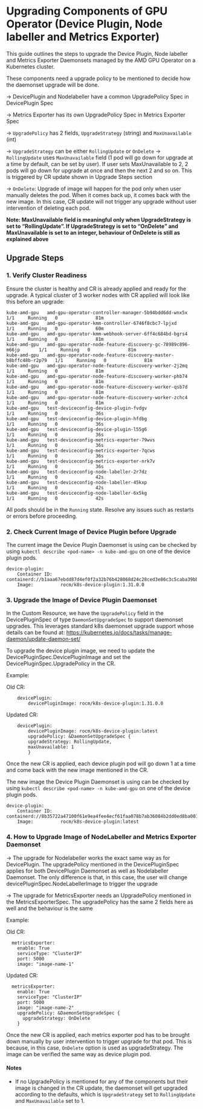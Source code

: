 # Upgrading Components of GPU Operator (Device Plugin, Node labeller and Metrics Exporter)


This guide outlines the steps to upgrade the Device Plugin, Node labeller and Metrics Exporter Daemonsets managed by the AMD GPU Operator on a Kubernetes cluster.

These components need a upgrade policy to be mentioned to decide how the daemonset upgrade will be done.

-> DevicePlugin and Nodelabeller have a common UpgradePolicy Spec in DevicePlugin Spec

-> Metrics Exporter has its own UpgradePolicy Spec in Metrics Exporter Spec

-> `UpgradePolicy` has 2 fields, `UpgradeStrategy` (string) and `MaxUnavailable` (int)

-> `UpgradeStrategy` can be either `RollingUpdate` or `OnDelete`
-> `RollingUpdate` uses `MaxUnavailable` field (1 pod will go down for upgrade at a time by default, can be set by user). If user sets MaxUnavailable to 2,
    2 pods will go down for upgrade at once and then the next 2 and so on. This is triggered by CR update shown in Upgrade Steps section

-> `OnDelete`: Upgrade of image will happen for the pod only when user manually deletes the pod. When it comes back up, it comes back with the new image.
    In this case, CR update will not trigger any upgrade without user intervention of deleting each pod.


**Note: MaxUnavailable field is meaningful only when UpgradeStrategy is set to “RollingUpdate”. If UpgradeStrategy is set to “OnDelete” and MaxUnavailable is set to an integer, behaviour of OnDelete is still as explained above**


## Upgrade Steps

### 1. Verify Cluster Readiness

Ensure the cluster is healthy and CR is already applied and ready for the upgrade. A typical cluster of 3 worker nodes with CR applied will look like this before an upgrade:

```
kube-amd-gpu   amd-gpu-operator-controller-manager-5b94bdd6dd-wnx5x             1/1     Running   0              81m
kube-amd-gpu   amd-gpu-operator-kmm-controller-6746f8cbc7-lpjxd                 1/1     Running   0              60m
kube-amd-gpu   amd-gpu-operator-kmm-webhook-server-6ff4c684bd-bgrs4             1/1     Running   0              81m
kube-amd-gpu   amd-gpu-operator-node-feature-discovery-gc-78989c896-m66jp       1/1     Running   0              81m
kube-amd-gpu   amd-gpu-operator-node-feature-discovery-master-b8bffc48b-r2p79   1/1     Running   0              81m
kube-amd-gpu   amd-gpu-operator-node-feature-discovery-worker-2j2mq             1/1     Running   0              81m
kube-amd-gpu   amd-gpu-operator-node-feature-discovery-worker-phb74             1/1     Running   0              81m
kube-amd-gpu   amd-gpu-operator-node-feature-discovery-worker-qsb7d             1/1     Running   0              81m
kube-amd-gpu   amd-gpu-operator-node-feature-discovery-worker-zchc4             1/1     Running   0              81m
kube-amd-gpu   test-deviceconfig-device-plugin-fvdgv                            1/1     Running   0              36s
kube-amd-gpu   test-deviceconfig-device-plugin-hfdbg                            1/1     Running   0              36s
kube-amd-gpu   test-deviceconfig-device-plugin-l55g6                            1/1     Running   0              36s
kube-amd-gpu   test-deviceconfig-metrics-exporter-79wvs                         1/1     Running   0              36s
kube-amd-gpu   test-deviceconfig-metrics-exporter-7qcws                         1/1     Running   0              36s
kube-amd-gpu   test-deviceconfig-metrics-exporter-nrk7v                         1/1     Running   0              36s
kube-amd-gpu   test-deviceconfig-node-labeller-2r7dz                            1/1     Running   0              42s
kube-amd-gpu   test-deviceconfig-node-labeller-45kxp                            1/1     Running   0              42s
kube-amd-gpu   test-deviceconfig-node-labeller-6x5kg                            1/1     Running   0              42s
```

All pods should be in the `Running` state. Resolve any issues such as restarts or errors before proceeding.

### 2. Check Current Image of Device Plugin before Upgrade

The current image the Device Plugin Daemonset is using can be checked by using `kubectl describe <pod-name> -n kube-amd-gpu` on one of the device plugin pods.

```
device-plugin:
    Container ID:   containerd://b1aaa67ebdd87d4ef0f2a32b76b428068d24c28ced3e86c3c5caba39bb5689a4
    Image:          rocm/k8s-device-plugin:1.31.0.0
```

### 3. Upgrade the Image of Device Plugin Daemonset

In the Custom Resource, we have the `UpgradePolicy` field in the DevicePluginSpec of type `DaemonSetUpgradeSpec` to support daemonset upgrades. This leverages standard k8s daemonset upgrade support whose details can be found at: https://kubernetes.io/docs/tasks/manage-daemon/update-daemon-set/

To upgrade the device plugin image, we need to update the DevicePluginSpec.DevicePluginImage and set the DevicePluginSpec.UpgradePolicy in the CR.

Example:

Old CR:

```
    devicePlugin:
        devicePluginImage: rocm/k8s-device-plugin:1.31.0.0
```

Updated CR:

```
    devicePlugin:
        devicePluginImage: rocm/k8s-device-plugin:latest
        upgradePolicy: &DaemonSetUpgradeSpec {
        upgradeStrategy: RollingUpdate,
        maxUnavailable: 1
        }
```

Once the new CR is applied, each device plugin pod will go down 1 at a time and come back with the new image mentioned in the CR.

The new image the Device Plugin Daemonset is using can be checked by using `kubectl describe <pod-name> -n kube-amd-gpu` on one of the device plugin pods.
```
device-plugin:
    Container ID:   containerd://8b35722a47100f61e9ea4fee4ecf61faa078b7ab36084b2dd0ed8ba00179a883
    Image:          rocm/k8s-device-plugin:latest
```

### 4. How to Upgrade Image of NodeLabeller and Metrics Exporter Daemonset

-> The upgrade for Nodelabeller works the exact same way as for DevicePlugin. The upgradePolicy mentioned in the DevicePluginSpec applies for both DevicePlugin Daemonset as well as Nodelabeller Daemonset. The only difference is that, in this case, the user will change devicePluginSpec.NodeLabellerImage to trigger the upgrade

-> The upgrade for MetricsExporter needs an UpgradePolicy mentioned in the MetricsExporterSpec. The upgradePolicy has the same 2 fields here as well and the behaviour is the same

Example:

Old CR:

```
  metricsExporter:
    enable: True
    serviceType: "ClusterIP"
    port: 5000
    image: "image-name-1"
```

Updated CR:

```
  metricsExporter:
    enable: True
    serviceType: "ClusterIP"
    port: 5000
    image: "image-name-2"
    upgradePolicy: &DaemonSetUpgradeSpec {
      upgradeStrategy: OnDelete
    }
```
Once the new CR is applied, each metrics exporter pod has to be brought down manually by user intervention to trigger upgrade for that pod. This is because, in this case, `OnDelete` option is used as upgradeStrategy. The image can be verified the same way as device plugin pod.

#### **Notes**

- If no UpgradePolicy is mentioned for any of the components but their image is changed in the CR update, the daemonset will get upgraded according to the defaults, which is `UpgradeStrategy` set to `RollingUpdate` and `MaxUnavailable` set to 1.